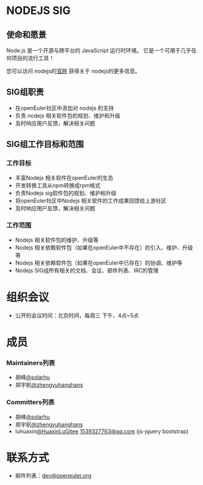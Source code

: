 # NODEJS SIG

## 使命和愿景

Node.js 是一个开源与跨平台的 JavaScript 运行时环境。 它是一个可用于几乎任何项目的流行工具！

您可以访问 nodejs的[官网](http://nodejs.org/) 获得关于 nodejs的更多信息。

## SIG组职责

- 在openEuler社区中添加对 nodejs 的支持
- 负责 nodejs 相关软件包的规划、维护和升级
- 及时响应用户反馈，解决相关问题

## SIG组工作目标和范围

### 工作目标

- 丰富Nodejs 相关软件在openEuler的生态
- 开发转换工具从npm转换成rpm格式
- 负责Nodejs sig软件包的规划、维护和升级
- 将openEuler社区中Nodejs 相关软件的工作成果回馈给上游社区
- 及时响应用户反馈，解决相关问题


### 工作范围

- Nodejs 相关软件包的维护、升级等
- Nodejs 相关依赖软件包（如果在openEuler中不存在）的引入、维护、升级等
- Nodejs 相关依赖软件包（如果在openEuler中已存在）的协调、维护等
- Nodejs SIG组所有相关的文档、会议、邮件列表、IRC的管理

# 组织会议

- 公开的会议时间：北京时间，每周三 下午，4点~5点


# 成员

### Maintainers列表
- 胡峰[@solarhu](https://gitee.com/solarhu)
- 郑宇航[@zhengyuhanghans](https://gitee.com/zhengyuhanghans)


### Committers列表
- 胡峰[@solarhu](https://gitee.com/solarhu)
- 郑宇航[@zhengyuhanghans](https://gitee.com/zhengyuhanghans)
- luhuaxin[@HuaxinLuGitee](https://gitee.com/HuaxinLuGitee) 1539327763@qq.com (js-jquery bootstrap)

# 联系方式

- 邮件列表：dev@openeuler.org
